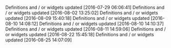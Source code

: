 

Definitions and / or widgets updated [2016-07-29 06:06:41]
Definitions and / or widgets updated [2016-08-02 13:25:02]
Definitions and / or widgets updated [2016-08-09 15:40:18]
Definitions and / or widgets updated [2016-08-10 14:08:12]
Definitions and / or widgets updated [2016-08-10 14:10:37]
Definitions and / or widgets updated [2016-08-11 14:59:06]
Definitions and / or widgets updated [2016-08-22 15:45:18]
Definitions and / or widgets updated [2016-08-25 14:07:09]